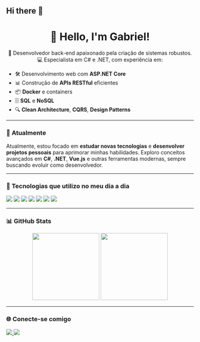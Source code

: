 ## Hi there 👋

<!--
**Meliosam/Meliosam** is a ✨ _special_ ✨ repository because its `README.md` (this file) appears on your GitHub profile.

Here are some ideas to get you started:

- 🔭 I’m currently working on ...
- 🌱 I’m currently learning ...
- 👯 I’m looking to collaborate on ...
- 🤔 I’m looking for help with ...
- 💬 Ask me about ...
- 📫 How to reach me: ...
- 😄 Pronouns: ...
- ⚡ Fun fact: ...
-->

<h1 align="center">👋 Hello, I'm Gabriel!</h1>

<p align="center">
🚀 Desenvolvedor back-end apaixonado pela criação de sistemas robustos.<br>
💻 Especialista em C# e .NET, com experiência em:
</p>

- 🛠️ Desenvolvimento web com **ASP.NET Core**
- 📊 Construção de **APIs RESTful** eficientes
- 📦 **Docker** e containers
- 🗄️ **SQL** e **NoSQL**
- 🔍 **Clean Architecture**, **CQRS**, **Design Patterns**

---

### 💼 **Atualmente**
Atualmente, estou focado em **estudar novas tecnologias** e **desenvolver projetos pessoais** para aprimorar minhas habilidades. Exploro conceitos avançados em **C#**, **.NET**, **Vue.js** e outras ferramentas modernas, sempre buscando evoluir como desenvolvedor.


---

### 🧰 **Tecnologias que utilizo no meu dia a dia**
<p align="left">
    <img src="https://img.shields.io/badge/C%23-239120?style=for-the-badge&logo=c-sharp&logoColor=white" />
    <img src="https://img.shields.io/badge/.NET-512BD4?style=for-the-badge&logo=dotnet&logoColor=white" />
    <img src="https://img.shields.io/badge/Vue.js-4FC08D?style=for-the-badge&logo=vue.js&logoColor=white" />
    <img src="https://img.shields.io/badge/Docker-2496ED?style=for-the-badge&logo=docker&logoColor=white" />
    <img src="https://img.shields.io/badge/SQL-CC2927?style=for-the-badge&logo=microsoft-sql-server&logoColor=white" />
    <img src="https://img.shields.io/badge/GitHub-181717?style=for-the-badge&logo=github&logoColor=white" />
    <img src="https://img.shields.io/badge/Swagger-85EA2D?style=for-the-badge&logo=swagger&logoColor=black" />
</p>

---

### 📊 **GitHub Stats**
<div align="center">
    <img height="180em" src="https://github-readme-stats.vercel.app/api?username=SeuUsuario&show_icons=true&theme=tokyonight" />
    <img height="180em" src="https://github-readme-stats.vercel.app/api/top-langs/?username=SeuUsuario&layout=compact&theme=tokyonight" />
</div>

---

### 🌐 **Conecte-se comigo**
<p align="left">
    <a href="https://www.linkedin.com/in/www.linkedin.com/gabriel-alves-423410275/" target="_blank">
        <img src="https://img.shields.io/badge/LinkedIn-0077B5?style=for-the-badge&logo=linkedin&logoColor=white" />
    </a>
    <a href="https://www.youtube.com/@meliosam8029" target="_blank">
        <img src="https://img.shields.io/badge/Youtube-FF0000?style=for-the-badge&logo=youtube&logoColor=white" />
    </a>
</p>

